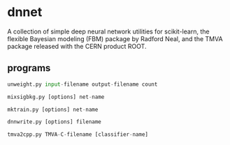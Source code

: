 # dnnet
A collection of simple deep neural network utilities for scikit-learn, the flexible Bayesian modeling (FBM) package by Radford Neal, and the TMVA package released with the CERN product ROOT.

## programs

```python
unweight.py input-filename output-filename count

mixsigbkg.py [options] net-name

mktrain.py [options] net-name

dnnwrite.py [options] filename

tmva2cpp.py TMVA-C-filename [classifier-name]
```
